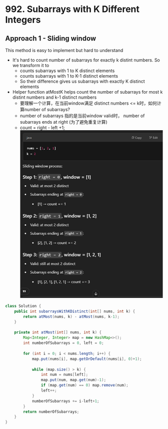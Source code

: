 # 992. Subarrays with K Different Integers

## Approach 1 - Sliding window

This method is easy to implement but hard to understand
- It's hard to count number of subarrays for exactly k distint numbers. So we transform it to
    - counts subarrays with 1 to K distinct elements
    - counts subarrays with 1 to K-1 distinct elements
    - So their difference gives us subarrays with exactly K distinct elements
- Helper function atMostK helps count the number of subarrays for most k distint numbers and k-1 distinct numbers
    - 要理解一个计算，在当前window满足 distinct numbers <= k时，如何计算number of subarrays?
    - number of subarrays 指的是当前window valid时， number of subarrays ends at right (为了避免重复计算)
    - count = right - left +1; 
![alt text](image.png)

```java
class Solution {
    public int subarraysWithKDistinct(int[] nums, int k) {
        return atMost(nums, k) - atMost(nums, k-1);
    }

    private int atMost(int[] nums, int k) {
        Map<Integer, Integer> map = new HashMap<>();
        int numberOfSubarrays = 0, left = 0;

        for (int i = 0; i < nums.length; i++) {
            map.put(nums[i], map.getOrDefault(nums[i], 0)+1);

            while (map.size() > k) {
                int num = nums[left];
                map.put(num, map.get(num)-1);
                if (map.get(num) == 0) map.remove(num);
                left++;
            }
            numberOfSubarrays += i-left+1;
        }
        return numberOfSubarrays;
    }
}
```